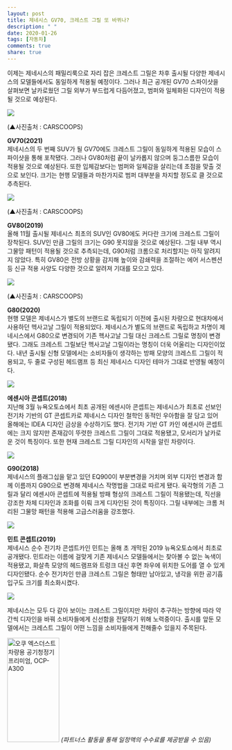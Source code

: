 ```yaml
---
layout: post
title: 제네시스 GV70, 크레스트 그릴 또 바뀌나?
description: " "
date: 2020-01-26
tags: [자동차]
comments: true
share: true
---
```



이제는 제네시스의 패밀리룩으로 자리 잡은 크레스트 그릴은 차후 출시될 다양한 제네시스의 모델들에서도 동일하게 적용될 예정이다. 그러나 최근 공개된 GV70 스파이샷을 살펴보면 날카로웠던 그릴 외부가 부드럽게 다듬어졌고, 범퍼와 일체화된 디자인이 적용될 것으로 예상된다.

![](https://post-phinf.pstatic.net/MjAxOTEwMTdfMTQy/MDAxNTcxMzE0OTM5Nzg5.CXEJS6iUv1Cpyj2nBMn9W3fKkCgE6cLfxBglugdPB8Mg.-8TZtpCAn8FC8lY070nTToWR_SVschc6gCUiOHlIWHcg.JPEG/183670da-2021-genesis-gv70-spy-shots-2.jpg?type=w1200)

(▲사진출처 : CARSCOOPS)

**GV70(2021)**  
제네시스의 두 번째 SUV가 될 GV70에도 크레스트 그릴이 동일하게 적용된 모습이 스파이샷을 통해 포착됐다. 그러나 GV80처럼 끝이 날카롭지 않으며 둥그스름한 모습이 적용될 것으로 예상된다. 또한 입체감보다는 범퍼와 일체감을 살리는데 초점을 맞출 것으로 보인다. 크기는 현행 모델들과 마찬가지로 범퍼 대부분을 차지할 정도로 클 것으로 추측된다.

![](https://post-phinf.pstatic.net/MjAxOTEwMTdfMjQ3/MDAxNTcxMzE0ODQ5MjUy.gLZAzWMmd8nlxW8e5Ml0MG292d2klv_zBQ2zu0pfmoEg.hD6_SiZkLZpaJwh__FrqLbSotLVJs_eTVV-uZnNpm4Ig.JPEG/33767b00-2020-genesis-gv80-3.jpg?type=w1200)

(▲사진출처 : CARSCOOPS)

**GV80(2019)**  
올해 11월 출시될 제네시스 최초의 SUV인 GV80에도 커다란 크기에 크레스트 그릴이 장착된다. SUV인 만큼 그릴의 크기는 G90 못지않을 것으로 예상된다. 그릴 내부 역시 그물망 패턴이 적용될 것으로 추측되는데, G90처럼 크롬으로 처리할지는 아직 알려지지 않았다. 특히 GV80은 전방 상황을 감지해 높이와 감쇄력을 조절하는 에어 서스펜션 등 신규 적용 사양도 다양한 것으로 알려져 기대를 모으고 있다.

![](https://post-phinf.pstatic.net/MjAxOTEwMTdfMSAg/MDAxNTcxMzE0ODU3Mzk5.Ysk9faW8l3WqJfJ5il5mV2KsWYnuv4N1iu-VfroWamwg.tn0FJ-stjlFtZfNRXAtSF208oW62uBqC04HFSKbf938g.JPEG/945e8aec-2020-genesis-g80-26.jpg?type=w1200)

(▲사진출처 : CARSCOOPS)

**G80(2020)**  
현행 모델은 제네시스가 별도의 브랜드로 독립되기 이전에 출시된 차량으로 현대차에서 사용하던 헥사고날 그릴이 적용되었다. 제네시스가 별도의 브랜드로 독립하고 차명이 제네시스에서 G80으로 변경되어 기존 헥사고날 그릴 대신 크레스트 그릴로 명칭이 변경됐다. 그래도 크레스트 그릴보단 헥사고날 그릴이라는 명칭이 더욱 어울리는 디자인이었다. 내년 출시될 신형 모델에서는 소비자들이 생각하는 방패 모양의 크레스트 그릴이 적용되고, 두 줄로 구성된 헤드램프 등 최신 제네시스 디자인 테마가 그대로 반영될 예정이다.

![](https://post-phinf.pstatic.net/MjAxOTEwMTdfMTgw/MDAxNTcxMzE0NzcwNTg0.oaI7k-4jErcUb5VHtzWVI3Zjyshn_THUUuknZ05k8a0g.gzeZkbgSBAj0-oDaCU_9hyroW-8mnpVpjX80vqqRL8Qg.JPEG/190822_%EC%82%AC%EC%A7%84_%EC%A0%9C%EB%84%A4%EC%8B%9C%EC%8A%A4_%EC%97%90%EC%84%BC%EC%8B%9C%EC%95%84_%EC%BD%98%EC%85%89%ED%8A%B8%2C_2019_IDEA_%EB%94%94%EC%9E%90%EC%9D%B8%EC%83%81_%EA%B8%88%EC%83%81_%EC%88%98%EC%83%81_copy.jpg?type=w1200)

**에센시아** **콘셉트(2018)**  
지난해 3월 뉴욕오토쇼에서 최초 공개된 에센시아 콘셉트는 제네시스가 최초로 선보인 전기차 기반의 GT 콘셉트카로 제네시스 디자인 철학인 동적인 우아함을 잘 담고 있어 올해에는 IDEA 디자인 금상을 수상하기도 했다. 전기차 기반 GT 카인 에센시아 콘셉트에는 크지 않지만 존재감이 뚜렷한 크레스트 그릴이 그대로 적용됐고, 모서리가 날카로운 것이 특징이다. 또한 현재 크레스트 그릴 디자인의 시작을 알린 차량이다.

![](https://post-phinf.pstatic.net/MjAxOTEwMTdfMjQ0/MDAxNTcxMzE0Nzk5Mjg4.jt11Hgznnb0dp1GcUbnSkIDhcUAITnaFEbAp-_4WuHUg.-U9ksZHlB_O9nlivI3jlZZqEgBJVXRkPvidKq2kbZI0g.JPEG/K46A2203.jpg?type=w1200)

**G90(2018)**  
제네시스의 플래그십을 맡고 있던 EQ900이 부분변경을 거치며 외부 디자인 변경과 함께 이름까지 G90으로 변경해 제네시스 작명법을 그대로 따르게 됐다. 육각형의 기존 그릴과 달리 에센시아 콘셉트에 적용될 방패 형상의 크레스트 그릴이 적용됐는데, 직선을 강조한 차체 디자인과 조화를 이뤄 크게 디자인된 것이 특징이다. 그릴 내부에는 크롬 처리된 그물망 패턴을 적용해 고급스러움을 강조했다.

![](https://post-phinf.pstatic.net/MjAxOTEwMTdfMjUz/MDAxNTcxMzE0NzIxMjI4.IzsSPYAqVCdLjrvt9v9yG4fxukMTXGhtHgA3JjAHSz4g.zotsH7tgEHy5Y2oWoYgxPT--MGaOjV9LbImQLHHWGs8g.JPEG/6e316e46-genesis-mint-concept-9.jpg?type=w1200)

**민트 콘셉트(2019)**  
제네시스 순수 전기차 콘셉트카인 민트는 올해 초 개막된 2019 뉴욕오토쇼에서 최초로 공개됐다. 민트라는 이름에 걸맞게 기존 제네시스 모델들에서는 찾아볼 수 없는 녹색이 적용됐고, 화살촉 모양의 헤드램프와 트렁크 대신 후면 좌우에 위치한 도어를 열 수 있게 디자인됐다. 순수 전기차인 만큼 크레스트 그릴은 형태만 남아있고, 냉각을 위한 공기흡입구도 크기를 최소화시켰다.

![](https://post-phinf.pstatic.net/MjAxOTEwMTdfMTEw/MDAxNTcxMzE0OTcxMTUx.42fyLdI6mv0pncmB_ZjcNf1G7jsTzGxzo4B0E0gUd9wg.tRwZSfGiXksbDJvx5Kq4maAWeZ-KtWiChpK6_3QWJwsg.JPEG/Genesis-Essentia_Concept-2018-1280-13.jpg?type=w1200)

제네시스는 모두 다 같아 보이는 크레스트 그릴이지만 차량이 추구하는 방향에 따라 약간씩 디자인을 바꿔 소비자들에게 신선함을 전달하기 위해 노력중이다. 출시를 앞둔 모델에서는 크레스트 그릴이 어떤 느낌을 소비자들에게 전해줄수 있을지 주목된다.

<a href="https://coupa.ng/bQrnah" target="_blank" referrerpolicy="unsafe-url"><img src="https://static.coupangcdn.com/image/affiliate/banner/1fa40a748e19556ffc48415b95e36130@2x.jpg" alt="오쿠 엑스더스트 차량용 공기청정기 프리미엄, OCP-A300" width="120" height="240"></a>
_(파트너스 활동을 통해 일정액의 수수료를 제공받을 수 있음)_